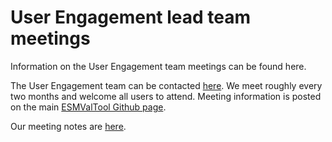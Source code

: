 User Engagement  lead team meetings
==========================

Information on the User Engagement team meetings can be found here.

The User Engagement  team can be contacted
[here](https://github.com/orgs/ESMValGroup/teams/userengagementteam). We meet 
roughly every two months and welcome all users to attend. Meeting information is 
posted on the main [ESMValTool Github page](https://github.com/ESMValGroup/ESMValTool/issues). 

Our meeting notes are [here](https://docs.google.com/document/d/1a99Zp2gYFOiFuY1Ln3PM2CyO5FBp79Ks83jg3UcbIVk/edit?usp=sharing).
